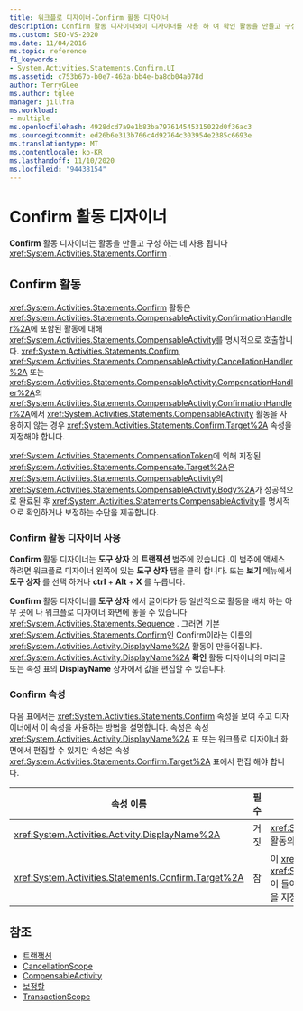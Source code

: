 ```yaml
---
title: 워크플로 디자이너-Confirm 활동 디자이너
description: Confirm 활동 디자이너와이 디자이너를 사용 하 여 확인 활동을 만들고 구성 하는 방법에 대해 알아봅니다.
ms.custom: SEO-VS-2020
ms.date: 11/04/2016
ms.topic: reference
f1_keywords:
- System.Activities.Statements.Confirm.UI
ms.assetid: c753b67b-b0e7-462a-bb4e-ba8db04a078d
author: TerryGLee
ms.author: tglee
manager: jillfra
ms.workload:
- multiple
ms.openlocfilehash: 4928dcd7a9e1b83ba797614545315022d0f36ac3
ms.sourcegitcommit: ed26b6e313b766c4d92764c303954e2385c6693e
ms.translationtype: MT
ms.contentlocale: ko-KR
ms.lasthandoff: 11/10/2020
ms.locfileid: "94438154"
---
```

# <a name="confirm-activity-designer"></a>Confirm 활동 디자이너

**Confirm** 활동 디자이너는 활동을 만들고 구성 하는 데 사용 됩니다 <xref:System.Activities.Statements.Confirm> .

## <a name="the-confirm-activity"></a>Confirm 활동
 <xref:System.Activities.Statements.Confirm> 활동은 <xref:System.Activities.Statements.CompensableActivity.ConfirmationHandler%2A>에 포함된 활동에 대해 <xref:System.Activities.Statements.CompensableActivity>를 명시적으로 호출합니다. <xref:System.Activities.Statements.Confirm>, <xref:System.Activities.Statements.CompensableActivity.CancellationHandler%2A> 또는 <xref:System.Activities.Statements.CompensableActivity.CompensationHandler%2A>의 <xref:System.Activities.Statements.CompensableActivity.ConfirmationHandler%2A>에서 <xref:System.Activities.Statements.CompensableActivity> 활동을 사용하지 않는 경우 <xref:System.Activities.Statements.Confirm.Target%2A> 속성을 지정해야 합니다.

 <xref:System.Activities.Statements.CompensationToken>에 의해 지정된 <xref:System.Activities.Statements.Compensate.Target%2A>은 <xref:System.Activities.Statements.CompensableActivity>의 <xref:System.Activities.Statements.CompensableActivity.Body%2A>가 성공적으로 완료된 후 <xref:System.Activities.Statements.CompensableActivity>를 명시적으로 확인하거나 보정하는 수단을 제공합니다.

### <a name="using-the-confirm-activity-designer"></a>Confirm 활동 디자이너 사용
 **Confirm** 활동 디자이너는 **도구 상자** 의 **트랜잭션** 범주에 있습니다 .이 범주에 액세스 하려면 워크플로 디자이너 왼쪽에 있는 **도구 상자** 탭을 클릭 합니다. 또는 **보기** 메뉴에서 **도구 상자** 를 선택 하거나 **ctrl** + **Alt** + **X** 를 누릅니다.

 **Confirm** 활동 디자이너를 **도구 상자** 에서 끌어다가 등 일반적으로 활동을 배치 하는 아무 곳에 나 워크플로 디자이너 화면에 놓을 수 있습니다 <xref:System.Activities.Statements.Sequence> . 그러면 기본 <xref:System.Activities.Statements.Confirm>인 Confirm이라는 이름의 <xref:System.Activities.Activity.DisplayName%2A> 활동이 만들어집니다. <xref:System.Activities.Activity.DisplayName%2A> **확인** 활동 디자이너의 머리글 또는 속성 표의 **DisplayName** 상자에서 값을 편집할 수 있습니다.

### <a name="the-confirm-properties"></a>Confirm 속성
 다음 표에서는 <xref:System.Activities.Statements.Confirm> 속성을 보여 주고 디자이너에서 이 속성을 사용하는 방법을 설명합니다. 속성은 속성 <xref:System.Activities.Activity.DisplayName%2A> 표 또는 워크플로 디자이너 화면에서 편집할 수 있지만 속성은 속성 <xref:System.Activities.Statements.Confirm.Target%2A> 표에서 편집 해야 합니다.

|속성 이름|필수|사용|
|-|--------------|-|
|<xref:System.Activities.Activity.DisplayName%2A>|거짓|<xref:System.Activities.Statements.CancellationScope> 활동의 선택적 이름을 지정합니다. 기본값은 Confirm입니다.|
|<xref:System.Activities.Statements.Confirm.Target%2A>|참|이 <xref:System.Activities.InArgument%601> 활동의 <xref:System.Activities.Statements.CompensationToken>이 들어 있는 <xref:System.Activities.Statements.Confirm>을 지정합니다.|

## <a name="see-also"></a>참조

- [트랜잭션](../workflow-designer/transaction-activity-designers.md)
- [CancellationScope](../workflow-designer/cancellationscope-activity-designer.md)
- [CompensableActivity](../workflow-designer/compensableactivity-activity-designer.md)
- [보정할](../workflow-designer/compensate-activity-designer.md)
- [TransactionScope](../workflow-designer/transactionscope-activity-designer.md)